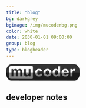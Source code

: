 ```yaml
---
title: "blog"
bg: darkgrey
bgimage: /img/mucoderbg.png
color: white
date: 2030-01-01 09:00:00
group: blog
type: blogheader
---
```

![logo](/img/mucoderlogo200.png)

## developer notes